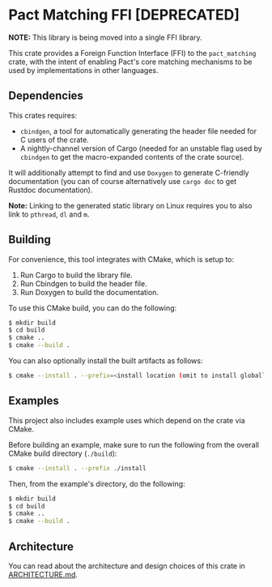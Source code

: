 
# Pact Matching FFI [DEPRECATED]

**NOTE:** This library is being moved into a single FFI library.

This crate provides a Foreign Function Interface (FFI) to the `pact_matching` crate,
with the intent of enabling Pact's core matching mechanisms to be used by implementations
in other languages.

## Dependencies

This crates requires:

- `cbindgen`, a tool for automatically generating the header file needed for C users of the crate.
- A nightly-channel version of Cargo (needed for an unstable flag used by `cbindgen` to get the macro-expanded contents of the crate source).

It will additionally attempt to find and use `Doxygen` to generate C-friendly documentation (you can of course alternatively use `cargo doc` to get Rustdoc documentation).

**Note:** Linking to the generated static library on Linux requires you to also link to `pthread`, `dl` and `m`.

## Building

For convenience, this tool integrates with CMake, which is setup to:

1. Run Cargo to build the library file.
2. Run Cbindgen to build the header file.
3. Run Doxygen to build the documentation.

To use this CMake build, you can do the following:

```bash
$ mkdir build
$ cd build
$ cmake ..
$ cmake --build .
```

You can also optionally install the built artifacts as follows:

```bash
$ cmake --install . --prefix=<install location (omit to install globally)>
```

## Examples

This project also includes example uses which depend on the crate via CMake.

Before building an example, make sure to run the following from the overall CMake build
directory (`./build`):

```bash
$ cmake --install . --prefix ./install
```

Then, from the example's directory, do the following:

```bash
$ mkdir build
$ cd build
$ cmake ..
$ cmake --build .
```

## Architecture

You can read about the architecture and design choices of this crate in
[ARCHITECTURE.md](./ARCHITECTURE.md).
